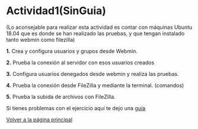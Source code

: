 # Actividad1(SinGuia)

(Lo aconsejable para realizar esta actividad es contar con máquinas Ubuntu 18.04 que es donde se han realizado las pruebas, y que tengan instalado tanto webmin como filezilla)

**1.** Crea y configura usuarios y grupos desde Webmin.

**2.** Prueba la conexión al servidor con esos usuarios creados

**3.** Configura usuarios denegados desde webmin y realiza las pruebas.

**4.** Prueba la conexión desde FileZilla y mediante la terminal. (comandos)

**5.** Prueba la subida de archivos con FileZilla.

Si tienes problemas con el ejercicio aquí te dejo una [guía](https://github.com/amcamiguel/FTP2/blob/master/ActividadUsuarios.md)

[Volver a la página principal](README.md)
